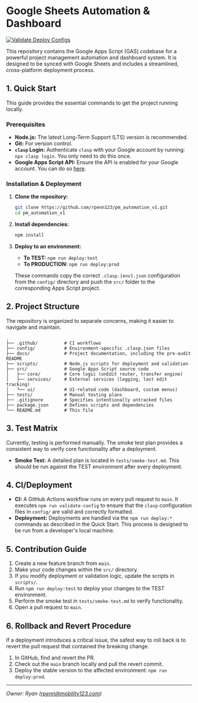 # Google Sheets Automation & Dashboard

[![Validate Deploy Configs](https://github.com/rpenn123/pm_automation_v1/actions/workflows/validate-deploy.yml/badge.svg)](https://github.com/rpenn123/pm_automation_v1/actions/workflows/validate-deploy.yml)

This repository contains the Google Apps Script (GAS) codebase for a powerful project management automation and dashboard system. It is designed to be synced with Google Sheets and includes a streamlined, cross-platform deployment process.

## 1. Quick Start

This guide provides the essential commands to get the project running locally.

### Prerequisites

*   **Node.js:** The latest Long-Term Support (LTS) version is recommended.
*   **Git:** For version control.
*   **`clasp` Login:** Authenticate `clasp` with your Google account by running: `npx clasp login`. You only need to do this once.
*   **Google Apps Script API:** Ensure the API is enabled for your Google account. You can do so [here](https://script.google.com/home/usersettings).

### Installation & Deployment

1.  **Clone the repository:**
    ```sh
    git clone https://github.com/rpenn123/pm_automation_v1.git
    cd pm_automation_v1
    ```

2.  **Install dependencies:**
    ```sh
    npm install
    ```

3.  **Deploy to an environment:**
    *   **To TEST:** `npm run deploy:test`
    *   **To PRODUCTION:** `npm run deploy:prod`

    These commands copy the correct `.clasp.[env].json` configuration from the `config/` directory and push the `src/` folder to the corresponding Apps Script project.

## 2. Project Structure

The repository is organized to separate concerns, making it easier to navigate and maintain.

```
.
├── .github/          # CI workflows
├── config/           # Environment-specific .clasp.json files
├── docs/             # Project documentation, including the pre-audit README
├── scripts/          # Node.js scripts for deployment and validation
├── src/              # Google Apps Script source code
│   ├── core/         # Core logic (onEdit router, transfer engine)
│   ├── services/     # External services (logging, last edit tracking)
│   └── ui/           # UI-related code (dashboard, custom menus)
├── tests/            # Manual testing plans
├── .gitignore        # Specifies intentionally untracked files
├── package.json      # Defines scripts and dependencies
└── README.md         # This file
```

## 3. Test Matrix

Currently, testing is performed manually. The smoke test plan provides a consistent way to verify core functionality after a deployment.

*   **Smoke Test:** A detailed plan is located in `tests/smoke-test.md`. This should be run against the TEST environment after every deployment.

## 4. CI/Deployment

*   **CI:** A GitHub Actions workflow runs on every pull request to `main`. It executes `npm run validate-config` to ensure that the `clasp` configuration files in `config/` are valid and correctly formatted.
*   **Deployment:** Deployments are handled via the `npm run deploy:*` commands as described in the Quick Start. This process is designed to be run from a developer's local machine.

## 5. Contribution Guide

1.  Create a new feature branch from `main`.
2.  Make your code changes within the `src/` directory.
3.  If you modify deployment or validation logic, update the scripts in `scripts/`.
4.  Run `npm run deploy:test` to deploy your changes to the TEST environment.
5.  Perform the smoke test in `tests/smoke-test.md` to verify functionality.
6.  Open a pull request to `main`.

## 6. Rollback and Revert Procedure

If a deployment introduces a critical issue, the safest way to roll back is to revert the pull request that contained the breaking change.

1.  In GitHub, find and revert the PR.
2.  Check out the `main` branch locally and pull the revert commit.
3.  Deploy the stable version to the affected environment: `npm run deploy:prod`.

---
*Owner: Ryan (rpenn@mobility123.com)*
